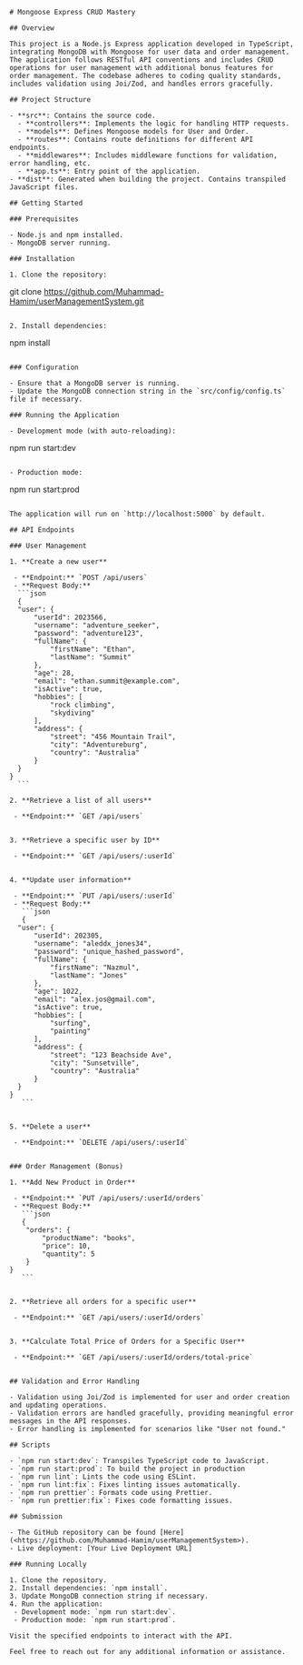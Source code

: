```plaintext
# Mongoose Express CRUD Mastery

## Overview

This project is a Node.js Express application developed in TypeScript, integrating MongoDB with Mongoose for user data and order management. The application follows RESTful API conventions and includes CRUD operations for user management with additional bonus features for order management. The codebase adheres to coding quality standards, includes validation using Joi/Zod, and handles errors gracefully.

## Project Structure

- **src**: Contains the source code.
  - **controllers**: Implements the logic for handling HTTP requests.
  - **models**: Defines Mongoose models for User and Order.
  - **routes**: Contains route definitions for different API endpoints.
  - **middlewares**: Includes middleware functions for validation, error handling, etc.
  - **app.ts**: Entry point of the application.
- **dist**: Generated when building the project. Contains transpiled JavaScript files.

## Getting Started

### Prerequisites

- Node.js and npm installed.
- MongoDB server running.

### Installation

1. Clone the repository:

```

git clone <https://github.com/Muhammad-Hamim/userManagementSystem.git>

```

2. Install dependencies:

```

npm install

```

### Configuration

- Ensure that a MongoDB server is running.
- Update the MongoDB connection string in the `src/config/config.ts` file if necessary.

### Running the Application

- Development mode (with auto-reloading):

```

npm run start:dev

```

- Production mode:

```

npm run start:prod

````

The application will run on `http://localhost:5000` by default.

## API Endpoints

### User Management

1. **Create a new user**

 - **Endpoint:** `POST /api/users`
 - **Request Body:**
  ```json
  {
  "user": {
      "userId": 2023566,
      "username": "adventure_seeker",
      "password": "adventure123",
      "fullName": {
          "firstName": "Ethan",
          "lastName": "Summit"
      },
      "age": 28,
      "email": "ethan.summit@example.com",
      "isActive": true,
      "hobbies": [
          "rock climbing",
          "skydiving"
      ],
      "address": {
          "street": "456 Mountain Trail",
          "city": "Adventureburg",
          "country": "Australia"
      }
  }
}
  ```

2. **Retrieve a list of all users**

 - **Endpoint:** `GET /api/users`


3. **Retrieve a specific user by ID**

 - **Endpoint:** `GET /api/users/:userId`


4. **Update user information**

 - **Endpoint:** `PUT /api/users/:userId`
 - **Request Body:**
   ```json
   {
  "user": {
      "userId": 202305,
      "username": "aleddx_jones34",
      "password": "unique_hashed_password",
      "fullName": {
          "firstName": "Nazmul",
          "lastName": "Jones"
      },
      "age": 1022,
      "email": "alex.jos@gmail.com",
      "isActive": true,
      "hobbies": [
          "surfing",
          "painting"
      ],
      "address": {
          "street": "123 Beachside Ave",
          "city": "Sunsetville",
          "country": "Australia"
      }
  }
}
   ```


5. **Delete a user**

 - **Endpoint:** `DELETE /api/users/:userId`


### Order Management (Bonus)

1. **Add New Product in Order**

 - **Endpoint:** `PUT /api/users/:userId/orders`
 - **Request Body:**
   ```json
   {
    "orders": {
        "productName": "books",
        "price": 10,
        "quantity": 5
    }
}
   ```


2. **Retrieve all orders for a specific user**

 - **Endpoint:** `GET /api/users/:userId/orders`


3. **Calculate Total Price of Orders for a Specific User**

 - **Endpoint:** `GET /api/users/:userId/orders/total-price`


## Validation and Error Handling

- Validation using Joi/Zod is implemented for user and order creation and updating operations.
- Validation errors are handled gracefully, providing meaningful error messages in the API responses.
- Error handling is implemented for scenarios like "User not found."

## Scripts

- `npm run start:dev`: Transpiles TypeScript code to JavaScript.
- `npm run start:prod`: To build the project in production
- `npm run lint`: Lints the code using ESLint.
- `npm run lint:fix`: Fixes linting issues automatically.
- `npm run prettier`: Formats code using Prettier.
- `npm run prettier:fix`: Fixes code formatting issues.

## Submission

- The GitHub repository can be found [Here](<https://github.com/Muhammad-Hamim/userManagementSystem>).
- Live deployment: [Your Live Deployment URL]

### Running Locally

1. Clone the repository.
2. Install dependencies: `npm install`.
3. Update MongoDB connection string if necessary.
4. Run the application:
 - Development mode: `npm run start:dev`.
 - Production mode: `npm run start:prod`.

Visit the specified endpoints to interact with the API.

Feel free to reach out for any additional information or assistance.
````

